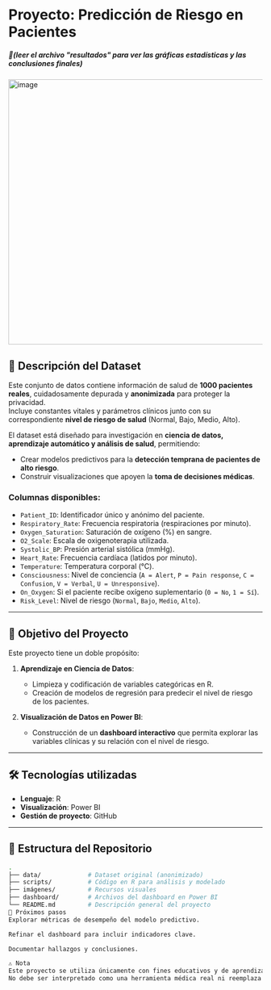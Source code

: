 # Proyecto: Predicción de Riesgo en Pacientes
##### 🚀(leer el archivo "resultados" para ver las gráficas estadísticas y las conclusiones finales)

<img width="935" height="526" alt="image" src="https://github.com/user-attachments/assets/0f950df7-9ab4-462e-b57f-c13781c9b7c3" />


## 📌 Descripción del Dataset
Este conjunto de datos contiene información de salud de **1000 pacientes reales**, cuidadosamente depurada y **anonimizada** para proteger la privacidad.  
Incluye constantes vitales y parámetros clínicos junto con su correspondiente **nivel de riesgo de salud** (Normal, Bajo, Medio, Alto).  

El dataset está diseñado para investigación en **ciencia de datos, aprendizaje automático y análisis de salud**, permitiendo:
- Crear modelos predictivos para la **detección temprana de pacientes de alto riesgo**.
- Construir visualizaciones que apoyen la **toma de decisiones médicas**.

### Columnas disponibles:
- `Patient_ID`: Identificador único y anónimo del paciente.  
- `Respiratory_Rate`: Frecuencia respiratoria (respiraciones por minuto).  
- `Oxygen_Saturation`: Saturación de oxígeno (%) en sangre.  
- `O2_Scale`: Escala de oxigenoterapia utilizada.  
- `Systolic_BP`: Presión arterial sistólica (mmHg).  
- `Heart_Rate`: Frecuencia cardíaca (latidos por minuto).  
- `Temperature`: Temperatura corporal (°C).  
- `Consciousness`: Nivel de conciencia (`A = Alert`, `P = Pain response`, `C = Confusion`, `V = Verbal`, `U = Unresponsive`).  
- `On_Oxygen`: Si el paciente recibe oxígeno suplementario (`0 = No`, `1 = Sí`).  
- `Risk_Level`: Nivel de riesgo (`Normal`, `Bajo`, `Medio`, `Alto`).  

---

## 🎯 Objetivo del Proyecto
Este proyecto tiene un doble propósito:
1. **Aprendizaje en Ciencia de Datos**:  
   - Limpieza y codificación de variables categóricas en R.  
   - Creación de modelos de regresión para predecir el nivel de riesgo de los pacientes.  

2. **Visualización de Datos en Power BI**:  
   - Construcción de un **dashboard interactivo** que permita explorar las variables clínicas y su relación con el nivel de riesgo.  

---

## 🛠️ Tecnologías utilizadas
- **Lenguaje**: R  
- **Visualización**: Power BI  
- **Gestión de proyecto**: GitHub  

---

## 📂 Estructura del Repositorio
```bash
.
├── data/             # Dataset original (anonimizado)
├── scripts/          # Código en R para análisis y modelado
├── imágenes/         # Recursos visuales
├── dashboard/        # Archivos del dashboard en Power BI
└── README.md         # Descripción general del proyecto
🚀 Próximos pasos
Explorar métricas de desempeño del modelo predictivo.

Refinar el dashboard para incluir indicadores clave.

Documentar hallazgos y conclusiones.

⚠️ Nota
Este proyecto se utiliza únicamente con fines educativos y de aprendizaje en ciencia de datos.
No debe ser interpretado como una herramienta médica real ni reemplaza la opinión de profesionales de la salud.
